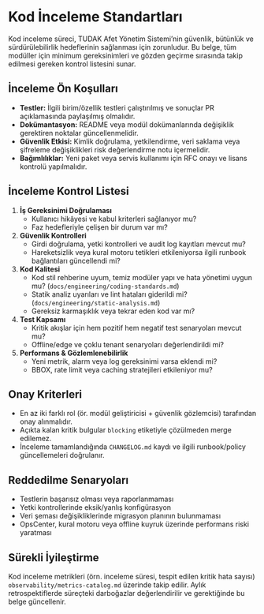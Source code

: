# Kod İnceleme Standartları

Kod inceleme süreci, TUDAK Afet Yönetim Sistemi’nin güvenlik, bütünlük ve sürdürülebilirlik hedeflerinin sağlanması için zorunludur. Bu belge, tüm modüller için minimum gereksinimleri ve gözden geçirme sırasında takip edilmesi gereken kontrol listesini sunar.

## İnceleme Ön Koşulları

- **Testler:** İlgili birim/özellik testleri çalıştırılmış ve sonuçlar PR açıklamasında paylaşılmış olmalıdır.
- **Dokümantasyon:** README veya modül dokümanlarında değişiklik gerektiren noktalar güncellenmelidir.
- **Güvenlik Etkisi:** Kimlik doğrulama, yetkilendirme, veri saklama veya şifreleme değişiklikleri risk değerlendirme notu içermelidir.
- **Bağımlılıklar:** Yeni paket veya servis kullanımı için RFC onayı ve lisans kontrolü yapılmalıdır.

## İnceleme Kontrol Listesi

1. **İş Gereksinimi Doğrulaması**  
   - Kullanıcı hikâyesi ve kabul kriterleri sağlanıyor mu?  
   - Faz hedefleriyle çelişen bir durum var mı?
2. **Güvenlik Kontrolleri**  
   - Girdi doğrulama, yetki kontrolleri ve audit log kayıtları mevcut mu?  
   - Hareketsizlik veya kural motoru tetikleri etkileniyorsa ilgili runbook bağlantıları güncellendi mi?
3. **Kod Kalitesi**
   - Kod stil rehberine uyum, temiz modüler yapı ve hata yönetimi uygun mu? (`docs/engineering/coding-standards.md`)
   - Statik analiz uyarıları ve lint hataları giderildi mi? (`docs/engineering/static-analysis.md`)
   - Gereksiz karmaşıklık veya tekrar eden kod var mı?
4. **Test Kapsamı**  
   - Kritik akışlar için hem pozitif hem negatif test senaryoları mevcut mu?  
   - Offline/edge ve çoklu tenant senaryoları değerlendirildi mi?
5. **Performans & Gözlemlenebilirlik**  
   - Yeni metrik, alarm veya log gereksinimi varsa eklendi mi?  
   - BBOX, rate limit veya caching stratejileri etkileniyor mu?

## Onay Kriterleri

- En az iki farklı rol (ör. modül geliştiricisi + güvenlik gözlemcisi) tarafından onay alınmalıdır.
- Açıkta kalan kritik bulgular `blocking` etiketiyle çözülmeden merge edilemez.
- İnceleme tamamlandığında `CHANGELOG.md` kaydı ve ilgili runbook/policy güncellemeleri doğrulanır.

## Reddedilme Senaryoları

- Testlerin başarısız olması veya raporlanmaması
- Yetki kontrollerinde eksik/yanlış konfigürasyon
- Veri şeması değişikliklerinde migrasyon planının bulunmaması
- OpsCenter, kural motoru veya offline kuyruk üzerinde performans riski yaratması

## Sürekli İyileştirme

Kod inceleme metrikleri (örn. inceleme süresi, tespit edilen kritik hata sayısı) `observability/metrics-catalog.md` üzerinde takip edilir. Aylık retrospektiflerde süreçteki darboğazlar değerlendirilir ve gerektiğinde bu belge güncellenir.
